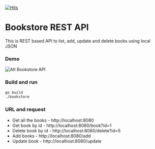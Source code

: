 [![Hits](https://hits.seeyoufarm.com/api/count/incr/badge.svg?url=https%3A%2F%2Fgithub.com%2Fakilans%2Fgolang-mini-projects%2Ftree%2Fmain%2F04-bookstore-api&count_bg=%2379C83D&title_bg=%23555555&icon=&icon_color=%23E7E7E7&title=hits&edge_flat=false)](https://hits.seeyoufarm.com)

# Bookstore REST API

This is REST based API to list, add, update and delete books using local JSON

### Demo

![Alt Bookstore API](https://raw.githubusercontent.com/akilans/golang-mini-projects/main/demos/golang-bookstore-api.gif)

### Build and run

```bash
go build
./bookstore

```

### URL and request

- Get all the books - http://localhost:8080
- Get book by id - http://localhost:8080/book?id=1
- Delete book by id - http://localhost:8080/delete?id=5
- Add books - http://localhost:8080/add
- Update book - http://localhost:8080/update

```
